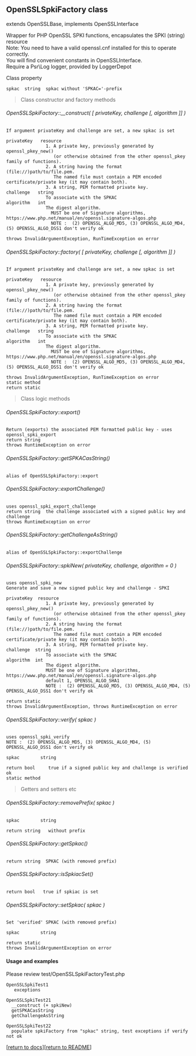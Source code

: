 ## OpenSSLSpkiFactory class
extends OpenSSLBase, implements OpenSSLInterface

Wrapper for PHP OpenSSL SPKI functions, encapsulates the SPKI (string) resource<br>
Note: You need to have a valid openssl.cnf installed for this to operate correctly.<br>
You will find convenient constants in OpenSSLInterface.<br>
Require a Psr\Log logger, provided by LoggerDepot<br>


Class property

    spkac  string  spkac without 'SPKAC='-prefix


>Class constructor and factory methods

###### OpenSSLSpkiFactory::__construct( [ privateKey, challenge [, algorithm ]] )
    If argument privateKey and challenge are set, a new spkac is set
    
    privateKey   resource
                   1. A private key, previously generated by openssl_pkey_new()
                      (or otherwise obtained from the other openssl_pkey family of functions).
                   2. A string having the format (file://)path/to/file.pem.
                      The named file must contain a PEM encoded certificate/private key (it may contain both).
                   3. A string, PEM formatted private key.
    challenge   string
                   To associate with the SPKAC
    algorithm   int
                   The digest algorithm.
                     MUST be one of Signature algorithms, https://www.php.net/manual/en/openssl.signature-algos.php
                     NOTE :  (2) OPENSSL_ALGO_MD5, (3) OPENSSL_ALGO_MD4, (5) OPENSSL_ALGO_DSS1 don't verify ok
                     
    throws InvalidArgumentException, RunTimeException on error

###### OpenSSLSpkiFactory::factory( [ privateKey, challenge [, algorithm ]] )
    If argument privateKey and challenge are set, a new spkac is set
    
    privateKey   resource
                   1. A private key, previously generated by openssl_pkey_new()
                      (or otherwise obtained from the other openssl_pkey family of functions).
                   2. A string having the format (file://)path/to/file.pem.
                      The named file must contain a PEM encoded certificate/private key (it may contain both).
                   3. A string, PEM formatted private key.
    challenge   string
                   To associate with the SPKAC
    algorithm   int
                   The digest algorithm.
                     MUST be one of Signature algorithms, https://www.php.net/manual/en/openssl.signature-algos.php
                     NOTE :  (2) OPENSSL_ALGO_MD5, (3) OPENSSL_ALGO_MD4, (5) OPENSSL_ALGO_DSS1 don't verify ok
                     
    throws InvalidArgumentException, RunTimeException on error
    static method
    return static


>Class logic methods

###### OpenSSLSpkiFactory::export()
    Return (exports) the associated PEM formatted public key - uses openssl_spki_export
    return string
    throws RuntimeException on error

###### OpenSSLSpkiFactory::getSPKACasString()
    alias of OpenSSLSpkiFactory::export


###### OpenSSLSpkiFactory::exportChallenge()
    uses openssl_spki_export_challenge
    return string  the challenge associated with a signed public key and challenge
    throws RuntimeException on error

###### OpenSSLSpkiFactory::getChallengeAsString()
    alias of OpenSSLSpkiFactory::exportChallenge


###### OpenSSLSpkiFactory::spkiNew( privateKey, challenge, algorithm = 0 )
    uses openssl_spki_new
    Generate and save a new signed public key and challenge - SPKI
    
    privateKey  resource
                   1. A private key, previously generated by openssl_pkey_new()
                      (or otherwise obtained from the other openssl_pkey family of functions).
                   2. A string having the format (file://)path/to/file.pem.
                      The named file must contain a PEM encoded certificate/private key (it may contain both).
                   3. A string, PEM formatted private key.
    challenge  string
                   To associate with the SPKAC
    algorithm  int
                   The digest algorithm.
                   MUST be one of Signature algorithms, https://www.php.net/manual/en/openssl.signature-algos.php
                   default 1, OPENSSL_ALGO_SHA1
                   NOTE :  (2) OPENSSL_ALGO_MD5, (3) OPENSSL_ALGO_MD4, (5) OPENSSL_ALGO_DSS1 don't verify ok
                   
    return static
    throws InvalidArgumentException, throws RuntimeException on error


###### OpenSSLSpkiFactory::verify( spkac )
    uses openssl_spki_verify
    NOTE :  (2) OPENSSL_ALGO_MD5, (3) OPENSSL_ALGO_MD4, (5) OPENSSL_ALGO_DSS1 don't verify ok
    
    spkac        string
    
    return bool     true if a signed public key and challenge is verified ok
    static method


>Getters and setters etc

###### OpenSSLSpkiFactory::removePrefix( spkac )
    spkac        string
    
    return string   without prefix


###### OpenSSLSpkiFactory::getSpkac()
    return string  SPKAC (with removed prefix)

###### OpenSSLSpkiFactory::isSpkiacSet()
    return bool   true if spkiac is set

###### OpenSSLSpkiFactory::setSpkac( spkac )
    Set 'verified' SPKAC (with removed prefix)
    
    spkac        string
    
    return static
    throws InvalidArgumentException on error


#### Usage and examples

Please review test/OpenSSLSpkiFactoryTest.php

    OpenSSLSpkiTest1
       exceptions

    OpenSSLSpkiTest21
      __construct (+ spkiNew)
      getSPKACasString
      getChallengeAsString
 
    OpenSSLSpkiTest22
      populate spkiFactory from "spkac" string, test exceptions if verify not ok


[[return to docs](docs.md)][[return to README](../README.md)]
